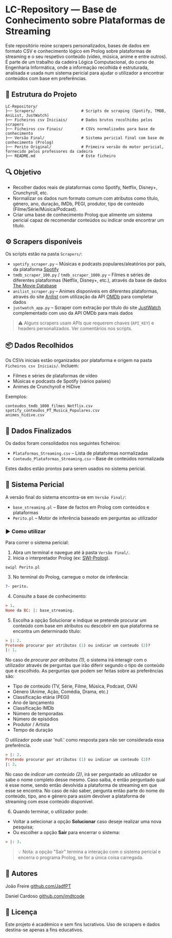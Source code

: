 # LC-Repository — Base de Conhecimento sobre Plataformas de Streaming

Este repositório reúne scrapers personalizados, bases de dados em formato CSV e conhecimento lógico em Prolog sobre plataformas de streaming e o seu respetivo conteúdo (vídeo, música, anime e entre outros). É parte de um trabalho da cadeira Lógica Computacional, do curso de Engenharia Informática, onde a informação recolhida é estruturada, analisada e usada num sistema pericial para ajudar o utilizador a encontrar conteúdos com base em preferências.

## 📁 Estrutura do Projeto

```
LC-Repository/
├── Scrapers/                    # Scripts de scraping (Spotify, TMDB, AniList, JustWatch)
├── Ficheiros csv Iniciais/      # Dados brutos recolhidos pelos scrapers
├── Ficheiros csv Finais/        # CSVs normalizados para base de conhecimento
├── Versão Final/                # Sistema pericial final com base de conhecimento (Prolog)
├── Perito Original/             # Primeira versão do motor pericial, fornecido pelos professores da cadeira
├── README.md                    # Este ficheiro
```

## 🔍 Objetivo

- Recolher dados reais de plataformas como Spotify, Netflix, Disney+, Crunchyroll, etc.
- Normalizar os dados num formato comum com atributos como título, género, ano, duração, IMDb, PEGI, produtor, tipo de conteúdo (Filme/Série/Música/Podcast).
- Criar uma base de conhecimento Prolog que alimente um sistema pericial capaz de recomendar conteúdos ou indicar onde encontrar um título.

## ⚙️ Scrapers disponíveis

Os scripts estão na pasta `Scrapers/`:

- `spotify_scraper.py` – Músicas e podcasts populares/aleatórios por país, da plataforma [Spotify](https://developer.spotify.com)
- `tmdb_scraper_100.py` / `tmdb_scraper_1000.py` – Filmes e séries de diferentes plataformas (Netflix, Disney+, etc.), através da base de dados [The Movie Database](https://www.themoviedb.org)
- `anilist_scraper.py` – Animes disponíveis em diferentes plataformas, através do site [Anilist](https://anilist.co/home) com utilização da API [OMDb](https://www.omdbapi.com) para completar dados
- `justwatch_app.py` – Scraper com extração por título do site [JustWatch](https://www.justwatch.com) complementado com uso da API OMDb para mais dados

> ⚠️ Alguns scrapers usam APIs que requerem chaves (`API_KEY`) e headers personalizados. Ver comentários nos scripts.

## 📦 Dados Recolhidos

Os CSVs iniciais estão organizados por plataforma e origem na pasta `Ficheiros csv Iniciais/`. Incluem:

- Filmes e séries de plataformas de vídeo
- Músicas e podcasts de Spotify (vários países)
- Animes de Crunchyroll e HiDive

Exemplos:
```
conteudos_tmdb_1000_filmes_Netflix.csv
spotify_conteudos_PT_Musica_Populares.csv
animes_hidive.csv
```

## 🔄 Dados Finalizados

Os dados foram consolidados nos seguintes ficheiros:

- `Plataformas_Streaming.csv` – Lista de plataformas normalizadas
- `Conteudo_Plataformas_Streaming.csv` – Base de conteúdos normalizada

Estes dados estão prontos para serem usados no sistema pericial.

## 🧠 Sistema Pericial

A versão final do sistema encontra-se em `Versão Final/`:

- `base_streaming.pl` – Base de factos em Prolog com conteúdos e plataformas
- `Perito.pl` – Motor de inferência baseado em perguntas ao utilizador

### ▶️ Como utilizar

Para correr o sistema pericial:

1. Abra um terminal e navegue até à pasta `Versão Final/`.
2. Inicia o interpretador Prolog (ex: [SWI-Prolog](https://www.swi-prolog.org/)).

```terminal
swipl Perito.pl
```

3. No terminal do Prolog, carregue o motor de inferência:

```prolog
?- perito.
```

4. Consulte a base de conhecimento:

```prolog
> 1.
Nome da BC: |: base_streaming.
```

5. Escolha a opção Solucionar e indique se pretende procurar um conteúdo com base em atributos ou descobrir em que plataforma se encontra um determinado título:

```prolog
> |: 2.
Pretende procurar por atributos (1) ou indicar um conteudo (2)?
|: 1. 
```

No caso de *procurar por atributos (1)*, o sistema irá interagir com o utilizador através de perguntas que irão diferir segundo o tipo de conteúdo que é escolhido. As perguntas que podem ser feitas sobre as preferências são:

- Tipo de conteúdo (TV, Série, Filme, Música, Podcast, OVA)
- Género (Anime, Ação, Comédia, Drama, etc.)
- Classificação etária (PEGI)
- Ano de lançamento
- Classificação IMDb
- Número de temporadas
- Número de episódios
- Produtor / Artista
- Tempo de duração

O utilizador pode usar 'null.' como resposta para não ser considerada essa preferência.


```prolog
> |: 2.
Pretende procurar por atributos (1) ou indicar um conteudo (2)?
|: 2. 
```

No caso de *indicar um conteúdo (2)*, irá ser perguntado ao utilizador se sabe o nome completo desse mesmo. Caso saiba, é então perguntado qual é esse nome, sendo então devolvida a plataforma de streaming em que esse se encontra. No caso de não saber, pergunta então parte do nome do conteúdo, tipo, ano e género para assim devolver a plataforma de streaming com esse conteúdo disponível.

6. Quando terminar, o utilizador pode:

- Voltar a selecionar a opção **Solucionar** caso deseje realizar uma nova pesquisa;
- Ou escolher a opção **Sair** para encerrar o sistema:

```prolog
> |: 3.
```

> 💡 Nota: a opção "Sair" termina a interação com o sistema pericial e encerra o programa Prolog, se for a única coisa carregada.

## 🙋 Autores

João Freire
[github.com/JadfPT](https://github.com/JadfPT)

Daniel Cardoso
[github.com/imdtcode](https://github.com/imdtcode)

## 📜 Licença

Este projeto é académico e sem fins lucrativos. Uso de scrapers e dados destina-se apenas a fins educativos.